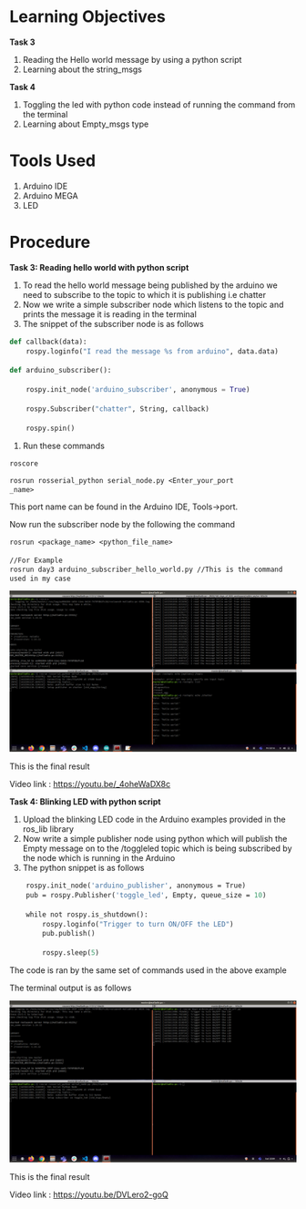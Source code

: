# Learning Objectives

**Task 3**

1. Reading the Hello world message by using a python script
2. Learning about the string_msgs

**Task 4**

1. Toggling the led with python code instead of running the command from the terminal
2. Learning about Empty_msgs type

# Tools Used

1. Arduino IDE
2. Arduino MEGA
3. LED

# Procedure

**Task 3: Reading hello world with python script**

1. To read the hello world message being published by the arduino we need to subscribe to the topic to which it is publishing i.e chatter
2. Now we write a simple subscriber node which listens to the topic and prints the message it is reading in the terminal
3. The snippet of the subscriber node is as follows

```python
def callback(data):
    rospy.loginfo("I read the message %s from arduino", data.data)

def arduino_subscriber():
    
    rospy.init_node('arduino_subscriber', anonymous = True)
    
    rospy.Subscriber("chatter", String, callback)
    
    rospy.spin()
```

1. Run these commands

```arduino
roscore
```

```arduino
rosrun rosserial_python serial_node.py <Enter_your_port
_name>
```

This port name can be found in the Arduino IDE, Tools→port. 

Now run the subscriber node by the following the command

```arduino
rosrun <package_name> <python_file_name>

//For Example
rosrun day3 arduino_subscriber_hello_world.py //This is the command used in my case
```

![terminal_output](images/terminal_output_publisher.png)


This is the final result

Video link : https://youtu.be/_4oheWaDX8c

**Task 4: Blinking LED with python script**

1. Upload the blinking LED code in the Arduino examples provided in the ros_lib library
2. Now write a simple publisher node using python which will publish the Empty message on to the /toggleled topic which is being subscribed by the node which is running in the Arduino
3. The python snippet is as follows

```def arduino_publisher():
    rospy.init_node('arduino_publisher', anonymous = True)
    pub = rospy.Publisher('toggle_led', Empty, queue_size = 10)
    
    while not rospy.is_shutdown():
        rospy.loginfo("Trigger to turn ON/OFF the LED")
        pub.publish()
        
        rospy.sleep(5)
```

The code is ran by the same set of commands used in the above example

The terminal output is as follows

![terminal_output](images/terminal_output_subscriber.png)

This is the final result

Video link : https://youtu.be/DVLero2-goQ


